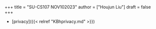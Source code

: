 +++
title = "SU-CS107 NOV102023"
author = ["Houjun Liu"]
draft = false
+++

-   [privacy]({{< relref "KBhprivacy.md" >}})
